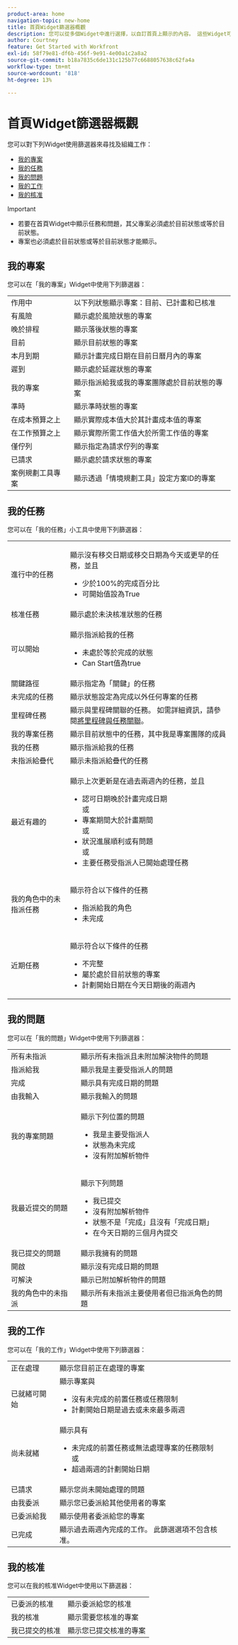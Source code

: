 ```yaml
---
product-area: home
navigation-topic: new-home
title: 首頁Widget篩選器概觀
description: 您可以從多個Widget中進行選擇，以自訂首頁上顯示的內容。 這些Widget可以在首頁上調整大小和排列。
author: Courtney
feature: Get Started with Workfront
exl-id: 58f79e81-df6b-456f-9e91-4e00a1c2a8a2
source-git-commit: b18a7835c6de131c125b77c6688057638c62fa4a
workflow-type: tm+mt
source-wordcount: '818'
ht-degree: 13%

---
```


# 首頁Widget篩選器概觀

您可以對下列Widget使用篩選器來尋找及組織工作：

* [我的專案](#my-projects)
* [我的任務](#my-tasks)
* [我的問題](#my-issues)
* [我的工作](#my-work)
* [我的核准](#my-approvals)

>[!IMPORTANT]
>
>* 若要在首頁Widget中顯示任務和問題，其父專案必須處於目前狀態或等於目前狀態。
>* 專案也必須處於目前狀態或等於目前狀態才能顯示。

## 我的專案

您可以在「我的專案」Widget中使用下列篩選器：

<table>
  <tr>
    <td>作用中</td>
    <td>以下列狀態顯示專案：目前、已計畫和已核准 </td>
  </tr>
  <tr>
    <td>有風險</td>
    <td>顯示處於風險狀態的專案 </td>
  </tr>
  <tr>
    <td>晚於排程</td>
    <td>顯示落後狀態的專案</td>
  </tr>
  <tr>
    <td>目前</td>
    <td>顯示目前狀態的專案 </td>
  </tr>
  <tr>
    <td>本月到期</td>
    <td>顯示計畫完成日期在目前日曆月內的專案</td>
  </tr>
  <tr>
    <td>遲到</td>
    <td>顯示處於延遲狀態的專案</td>
  </tr>
  <tr>
    <td>我的專案</td>
    <td>顯示指派給我或我的專案團隊處於目前狀態的專案</td>
  </tr>
  <tr>
    <td>準時</td>
    <td>顯示準時狀態的專案</td>
  </tr>
  <tr>
    <td>在成本預算之上</td>
    <td>顯示實際成本值大於其計畫成本值的專案</td>
  </tr>
  <tr>
    <td>在工作預算之上</td>
    <td>顯示實際所需工作值大於所需工作值的專案</td>
  </tr>
  <tr>
    <td>僅佇列</td>
    <td>顯示指定為請求佇列的專案</td>
  </tr>
  <tr>
    <td>已請求</td>
    <td>顯示處於請求狀態的專案</td>
  </tr>
  <tr>
    <td>案例規劃工具專案</td>
    <td>顯示透過「情境規劃工具」設定方案ID的專案</td>
  </tr>
</table>

## 我的任務

您可以在「我的任務」小工具中使用下列篩選器：

<table>
  <tr>
    <td>進行中的任務</td>
    <td><p>顯示沒有移交日期或移交日期為今天或更早的任務，並且</p>
<ul>
  <li>少於100%的完成百分比</li>
  <li>可開始值設為True</li>
</ul>
</td>
  </tr>
   <!-- <tr>
    <td>All Unassigned Tasks</td>
    <td></td>
  </tr> -->
  <tr>
    <td>核准任務</td>
    <td>顯示處於未決核准狀態的任務</td>
  </tr>
  <tr>
    <td>可以開始</td>
    <td><p>顯示指派給我的任務</p>
<ul>
  <li>未處於等於完成的狀態</li>
  <li>Can Start值為true</li>
</ul>
</td>
  </tr>
  <tr>
    <td>關鍵路徑</td>
    <td>顯示指定為「關鍵」的任務</td>
  </tr>
  <tr>
    <td>未完成的任務</td>
    <td>顯示狀態設定為完成以外任何專案的任務</td>
  </tr>
  <tr>
    <td>里程碑任務</td>
    <td>顯示與里程碑關聯的任務。 如需詳細資訊，請參閱<a href="/help/quicksilver/manage-work/tasks/manage-tasks/associate-milestones-with-tasks.md">將里程碑與任務關聯</a>。
</td>
  </tr>
  <tr>
    <td>我的專案任務</td>
    <td>顯示目前狀態中的任務，其中我是專案團隊的成員 </td>
  </tr>
    <tr>
    <td>我的任務</td>
    <td>顯示指派給我的任務</td>
  </tr>
  <tr>
    <td>未指派給疊代</td>
    <td>顯示未指派給疊代的任務</td>
  </tr>
  <tr>
    <td>最近有趣的</td>
    <td><p>顯示上次更新是在過去兩週內的任務，並且</p>
<ul>
  <li>認可日期晚於計畫完成日期</li>
  或
  <li>專案期間大於計畫期間</li>
  或
  <li>狀況進展順利或有問題</li>
  或
  <li>主要任務受指派人已開始處理任務</li>
</ul>
</td>
  </tr>
  <tr>
    <td>我的角色中的未指派任務</td>
    <td><p>顯示符合以下條件的任務</p>
<ul>
  <li>指派給我的角色</li>
  <li>未完成</li>
</ul>
</td>
  </tr>
  <tr>
    <td>近期任務</td>
    <td><p>顯示符合以下條件的任務</p>
<ul>
  <li>不完整</li>
  <li>屬於處於目前狀態的專案</li>
  <li>計劃開始日期在今天日期後的兩週內</li>
</ul>
</td>
  </tr>
</table>

## 我的問題

您可以在「我的問題」Widget中使用下列篩選器：

<table>
<tr>
    <td>所有未指派</td>
    <td>顯示所有未指派且未附加解決物件的問題 </td>
  </tr>
  <tr>
    <td>指派給我</td>
    <td>顯示我是主要受指派人的問題</td>
  </tr>
  <tr>
    <td>完成</td>
    <td>顯示具有完成日期的問題 </td>
  </tr>
  <tr>
    <td>由我輸入</td>
    <td>顯示我輸入的問題</td>
  </tr>
  <tr>
    <td>我的專案問題</td>
    <td><p>顯示下列位置的問題</p>
<ul>
  <li>我是主要受指派人</li>
  <li>狀態為未完成</li>
  <li>沒有附加解析物件</li>
</ul>
</td>
  </tr>
    <tr>
    <td>我最近提交的問題</td>
    <td><p>顯示下列問題</p>
<ul>
  <li>我已提交</li>
  <li>沒有附加解析物件</li>
  <li>狀態不是「完成」且沒有「完成日期」</li>
  <li>在今天日期的三個月內提交</li>
</ul>
</td>
  </tr>
    </tr>
    <tr>
    <td>我已提交的問題</td>
    <td>顯示我擁有的問題</td>
  </tr>
  <tr>
    <td>開啟</td>
    <td>顯示沒有完成日期的問題</td>
  </tr>
  <tr>
    <td>可解決</td>
    <td>顯示已附加解析物件的問題</td>
  </tr>
  <tr>
    <td>我的角色中的未指派</td>
    <td>顯示所有未指派主要使用者但已指派角色的問題 </td>
  </tr>
</table>

## 我的工作

您可以在「我的工作」Widget中使用下列篩選器：

<table>
  <tbody>
    <tr>
      <td>正在處理</td>
      <td>顯示您目前正在處理的專案</td>
    </tr>
    <tr>
      <td>已就緒可開始</td>
      <td>顯示專案與 
      <ul>
      <li>沒有未完成的前置任務或任務限制</li>
      <li>計劃開始日期是過去或未來最多兩週</li>
      </ul>
      </td>
    </tr>
    <tr>
      <td>尚未就緒</td>
      <td>顯示具有
       <ul>
      <li>未完成的前置任務或無法處理專案的任務限制</li>
      或
      <li>超過兩週的計劃開始日期</li>
      </ul>
       </td>
    </tr>
    <tr>
      <td>已請求</td>
      <td>顯示您尚未開始處理的問題</td>
    </tr>
    <tr>
      <td>由我委派</td>
      <td>顯示您已委派給其他使用者的專案</td>
    </tr>
    <tr>
      <td>已委派給我</td>
      <td>顯示使用者委派給您的專案</td>
    </tr>
    <tr>
      <td>已完成</td>
      <td>顯示過去兩週內完成的工作。 此篩選選項不包含核准。</td>
    </tr>
  </tbody>
</table>

## 我的核准

您可以在我的核准Widget中使用以下篩選器：

<table>
  <tbody>
    <tr>
      <td>已委派的核准</td>
      <td>顯示委派給您的核准</td>
    </tr>
    <tr>
      <td>我的核准</td>
      <td>顯示需要您核准的專案
      </td>
    </tr>
    <tr>
      <td>我已提交的核准</td>
      <td>顯示您已提交核准的專案
       </td>
    </tr>
  </tbody>
</table>
